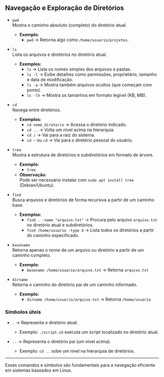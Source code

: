 ## **Navegação e Exploração de Diretórios**

- `pwd`  
  Mostra o caminho absoluto (completo) do diretório atual.  
  - **Exemplo:**  
    - `pwd` → Retorna algo como `/home/usuario/projetos`.

- `ls`  
  Lista os arquivos e diretórios no diretório atual.  
  - **Exemplos:**  
    - `ls` → Lista os nomes simples dos arquivos e pastas.  
    - `ls -l` → Exibe detalhes como permissões, proprietário, tamanho e data de modificação.  
    - `ls -a` → Mostra também arquivos ocultos (que começam com ponto).  
    - `ls -lh` → Mostra os tamanhos em formato legível (KB, MB).

- `cd`  
  Navega entre diretórios.  
  - **Exemplos:**  
    - `cd nome_diretorio` → Acessa o diretório indicado.  
    - `cd ..` → Volta um nível acima na hierarquia.  
    - `cd /` → Vai para a raiz do sistema.  
    - `cd ~` ou `cd` → Vai para o diretório pessoal do usuário.

- `tree`  
  Mostra a estrutura de diretórios e subdiretórios em formato de árvore.  
  - **Exemplo:**  
    - `tree`  
  - **Observação:**  
    Pode ser necessário instalar com `sudo apt install tree` (Debian/Ubuntu).

- `find`  
  Busca arquivos e diretórios de forma recursiva a partir de um caminho base.  
  - **Exemplos:**  
    - `find . -name "arquivo.txt"` → Procura pelo arquivo `arquivo.txt` no diretório atual e subdiretórios.  
    - `find /home/usuario -type d` → Lista todos os diretórios a partir do caminho especificado.

- `basename`  
  Retorna apenas o nome de um arquivo ou diretório a partir de um caminho completo.  
  - **Exemplo:**  
    - `basename /home/usuario/arquivo.txt` → Retorna `arquivo.txt`

- `dirname`  
  Retorna o caminho do diretório pai de um caminho informado.  
  - **Exemplo:**  
    - `dirname /home/usuario/arquivo.txt` → Retorna `/home/usuario`

### **Símbolos úteis**
- `.` → Representa o diretório atual.  
  - Exemplo: `./script.sh` executa um script localizado no diretório atual.

- `..` → Representa o diretório pai (um nível acima).  
  - Exemplo: `cd ..` sobe um nível na hierarquia de diretórios.

---

Esses comandos e símbolos são fundamentais para a navegação eficiente em sistemas baseados em Linux.
